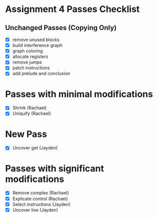 # Assignment 4 Passes Checklist

## Unchanged Passes (Copying Only)
- [x] remove unused blocks
- [x] build interference graph
- [x] graph coloring
- [x] allocate registers
- [x] remove jumps
- [x] patch instructions
- [x] add prelude and conclusion

# Passes with minimal modifications
- [x] Shrink (Rachael)
- [x] Uniquify (Rachael)

# New Pass
- [x] Uncover get (Jayden)

# Passes with significant modifications
- [x] Remove complex (Rachael)
- [x] Explicate control (Rachael)
- [x] Select instructions (Jayden)
- [x] Uncover live (Jayden)
